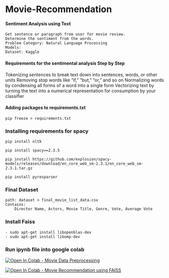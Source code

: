 # Movie-Recommendation
#### Sentiment Analysis using Text

    Get sentence or paragraph from user for movie review.
    Determine the sentiment from the words.
    Problem Category: Natural Language Processing
    Models:
    Dataset: Kaggle

#### Requirements for the sentimental analysis Step by Step

 Tokenizing sentences to break text down into sentences, words, or other units
 Removing stop words like “if,” “but,” “or,” and so on
Normalizing words by condensing all forms of a word into a single form
Vectorizing text by turning the text into a numerical representation for consumption by your classifier

#### Adding packages to requirements.txt
    pip freeze > requirements.txt

### Installing requirements for spacy
    pip install nltk

    pip install spacy==2.3.5
    
    pip install https://github.com/explosion/spacy-models/releases/download/en_core_web_sm-2.3.1/en_core_web_sm-2.3.1.tar.gz
    
    pip install pyresparser

### Final Dataset
    path: dataset > final_movie_list_data.csv
    Contains:
        Director Name, Actors, Movie Title, Genre, Vote, Average Vote

### Install Faiss
	- sudo apt-get install libopenblas-dev
	- sudo apt-get install libomp-dev

### Run ipynb file into google colab

[![Open In Colab - Movie Data Preprocessing](https://colab.research.google.com/assets/colab-badge.svg)](https://colab.research.google.com/github/lappanchappan43/Movie-Recommendation/blob/main/Movie%20Data%20Preprocessing.ipynb)

[![Open In Colab - Movie Recommendation using FAISS](https://colab.research.google.com/assets/colab-badge.svg)](https://colab.research.google.com/github/lappanchappan43/Movie-Recommendation/blob/main/Movie%20Recommendation%20Content%20Based%20Using%20FAISS.ipynb)

